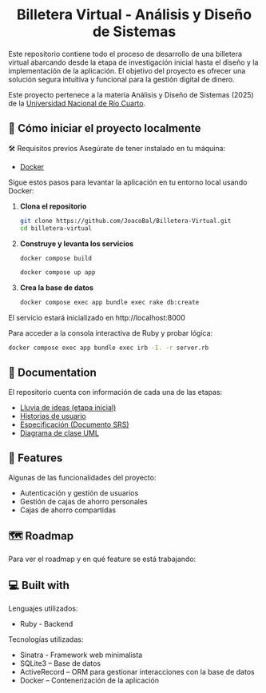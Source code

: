 <h1 align="center" id="title">Billetera Virtual - Análisis y Diseño de Sistemas</h1>

<p id="description">Este repositorio contiene todo el proceso de desarrollo de una billetera virtual abarcando desde la etapa de investigación inicial hasta el diseño y la implementación de la aplicación. El objetivo del proyecto es ofrecer una solución segura intuitiva y funcional para la gestión digital de dinero.</p>

Este proyecto pertenece a la materia Análisis y Diseño de Sistemas (2025) de la <a href="https://www.unrc.edu.ar">Universidad Nacional de Río Cuarto</a>.

<h2>🚀 Cómo iniciar el proyecto localmente</h2>

🛠️ Requisitos previos
Asegúrate de tener instalado en tu máquina:
* <a href="https://www.docker.com/get-started/">Docker</a>

Sigue estos pasos para levantar la aplicación en tu entorno local usando Docker:

1. **Clona el repositorio**
   ```bash
   git clone https://github.com/JoacoBal/Billetera-Virtual.git
   cd billetera-virtual
2. **Construye y levanta los servicios**
   ```bash
   docker compose build
   ```
   ```bash
   docker compose up app
   ```
3. **Crea la base de datos**
   ```bash
   docker compose exec app bundle exec rake db:create
   ```

El servicio estará inicializado en http://localhost:8000

Para acceder a la consola interactiva de Ruby y probar lógica:
```bash
docker compose exec app bundle exec irb -I. -r server.rb
```


<h2>📖 Documentation </h2>

 El repositorio cuenta con información de cada una de las etapas:

*  <a href="docs/ideas.md">Lluvia de ideas (etapa inicial)</a>
*  <a href="docs/Billetera virtual - HistoryUsers.pdf">Historias de usuario</a>
*  <a href="docs/Billetera virtual - Proyecto AyDS 2025.pdf">Especificación (Documento SRS)</a>
*  <a href="docs/diagrama_uml.svg">Diagrama de clase UML</a> 
<h2>🧐 Features</h2>

Algunas de las funcionalidades del proyecto:

*   Autenticación y gestión de usuarios
*   Gestión de cajas de ahorro personales
*   Cajas de ahorro compartidas

<h2>🗺️ Roadmap </h2>
 
 Para ver el roadmap y en qué feature se está trabajando:

  
<h2>💻 Built with</h2>

Lenguajes utilizados:

*   Ruby - Backend

Tecnologías utilizadas:

*   Sinatra - Framework web minimalista
*   SQLite3 – Base de datos
*   ActiveRecord – ORM para gestionar interacciones con la base de datos
*   Docker – Contenerización de la aplicación

